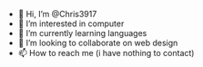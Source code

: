 - 👋 Hi, I’m @Chris3917
- 👀 I’m interested in computer
- 🌱 I’m currently learning languages 
- 💞️ I’m looking to collaborate on web design
- 📫 How to reach me (i have nothing to contact)

<!---
Chris3917/Chris3917 is a ✨ special ✨ repository because its `README.md` (this file) appears on your GitHub profile.
You can click the Preview link to take a look at your changes.
--->
